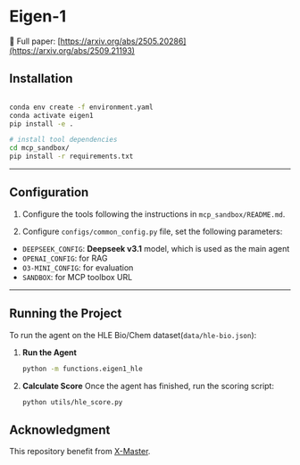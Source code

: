 # Eigen-1

🔗 Full paper: [https://arxiv.org/abs/2505.20286](https://arxiv.org/abs/2509.21193)

## Installation

```bash

conda env create -f environment.yaml
conda activate eigen1
pip install -e .

# install tool dependencies
cd mcp_sandbox/
pip install -r requirements.txt

```

---

## Configuration

1. Configure the tools following the instructions in `mcp_sandbox/README.md`.

2. Configure `configs/common_config.py` file, set the following parameters:

-   `DEEPSEEK_CONFIG`: **Deepseek v3.1** model, which is used as the main agent
-   `OPENAI_CONFIG`: for RAG
-   `O3-MINI_CONFIG`: for evaluation
-   `SANDBOX`: for MCP toolbox URL


---

## Running the Project

To run the agent on the HLE Bio/Chem dataset(`data/hle-bio.json`):

1.  **Run the Agent**
    ```bash
    python -m functions.eigen1_hle
    ```

2.  **Calculate Score**
    Once the agent has finished, run the scoring script:
    ```bash
    python utils/hle_score.py
    ```

## Acknowledgment

This repository benefit from [X-Master](https://github.com/sjtu-sai-agents/X-Master/tree/main).
